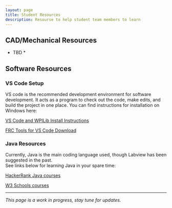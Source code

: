 ```yaml
---
layout: page
title: Student Resources
description: Resourse to help student team members to learn
---
```


## CAD/Mechanical Resources
* TBD *

## Software Resources
### VS Code Setup
VS code is the recommended development environment for software development.  It acts as a program to check out the code, make edits, and build the project in one place.
You can find instructions for installation on Windows here:

[VS Code and WPILib Install Instructions](https://docs.wpilib.org/en/stable/docs/zero-to-robot/step-2/wpilib-setup.html)

[FRC Tools for VS Code Download](https://docs.wpilib.org/en/stable/docs/zero-to-robot/step-2/frc-game-tools.html)

### Java Resources
Currently, Java is the main coding language used, though Labview has been suggested in the past.  
See links below for learning Java in your spare time:

[HackerRank Java courses](https://www.hackerrank.com/domains/java)

[W3 Schools courses](https://www.w3schools.com/java/)

---
*This page is a work in progress, stay tune for updates.*
